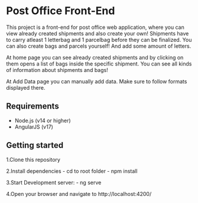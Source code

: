 # Post Office Front-End

This project is a front-end for post office web application, where you can view
already created shipments and also create your own! Shipments have to carry atleast 1 letterbag and 1 parcelbag
before they can be finalized. You can also create bags and parcels yourself! And add some amount of letters.

At home page you can see already created shipments and by clicking on them opens a list of bags inside
the specific shipment. You can see all kinds of information about shipments and bags!

At Add Data page you can manually add data. Make sure to follow formats displayed there.

## Requirements
- Node.js (v14 or higher)
- AngularJS (v17)

## Getting started
1.Clone this repository

2.Install dependencies
    - cd to root folder
    - npm install

3.Start Development server:
    - ng serve

4.Open your browser and navigate to http://localhost:4200/

